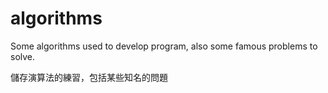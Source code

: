 algorithms
==========

Some algorithms used to develop program, also some famous problems to solve.

儲存演算法的練習，包括某些知名的問題
